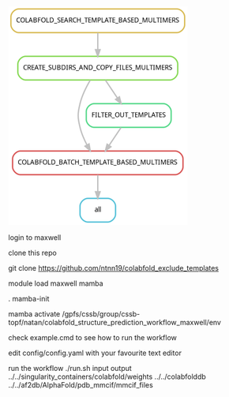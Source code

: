 ![Workflow DAG](dag.png)

login to maxwell

clone this repo

git clone https://github.com/ntnn19/colabfold_exclude_templates

module load maxwell mamba

. mamba-init

mamba activate /gpfs/cssb/group/cssb-topf/natan/colabfold_structure_prediction_workflow_maxwell/env

check example.cmd to see how to run the workflow

edit config/config.yaml with your favourite text editor

run the workflow
./run.sh input output ../../singularity_containers/colabfold/weights ../../colabfolddb ../../af2db/AlphaFold/pdb_mmcif/mmcif_files
